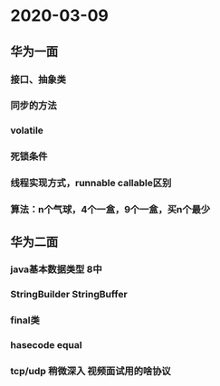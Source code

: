# 2020-03-09
## 华为一面
### 接口、抽象类
### 同步的方法
### volatile
### 死锁条件
### 线程实现方式，runnable callable区别
### 算法：n个气球，4个一盒，9个一盒，买n个最少

## 华为二面
### java基本数据类型 8中
### StringBuilder StringBuffer
### final类
### hasecode equal
### tcp/udp 稍微深入  视频面试用的啥协议
### 